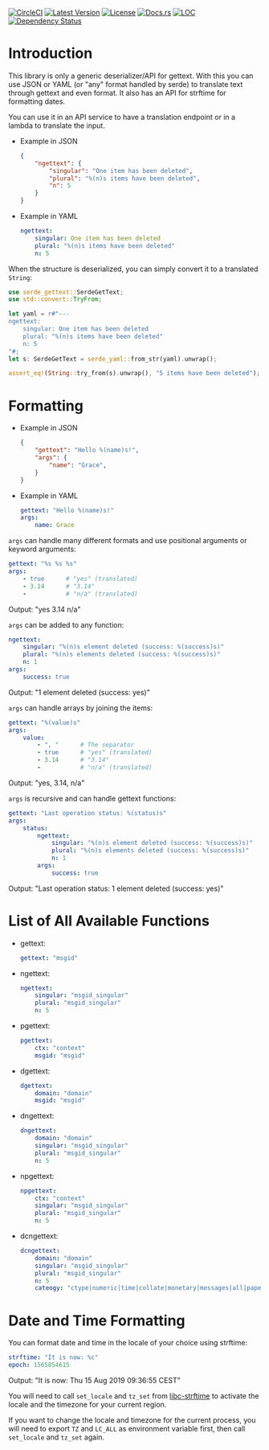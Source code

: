 [![CircleCI](https://circleci.com/gh/cecton/serde-gettext.svg?style=svg)](https://circleci.com/gh/cecton/serde-gettext)
[![Latest Version](https://img.shields.io/crates/v/serde-gettext.svg)](https://crates.io/crates/serde-gettext)
[![License](https://img.shields.io/badge/license-MIT-blue.svg)](http://opensource.org/licenses/MIT)
[![Docs.rs](https://docs.rs/serde-gettext/badge.svg)](https://docs.rs/serde-gettext)
[![LOC](https://tokei.rs/b1/github/cecton/serde-gettext)](https://github.com/cecton/serde-gettext)
[![Dependency Status](https://deps.rs/repo/github/cecton/serde-gettext/status.svg)](https://deps.rs/repo/github/cecton/serde-gettext)

Introduction
============

This library is only a generic deserializer/API for gettext. With this you can
use JSON or YAML (or "any" format handled by serde) to translate text through
gettext and even format. It also has an API for strftime for formatting dates.

You can use it in an API service to have a translation endpoint or in a lambda
to translate the input.

 *  Example in JSON

    ```json
    {
        "ngettext": {
            "singular": "One item has been deleted",
            "plural": "%(n)s items have been deleted",
            "n": 5
        }
    }
    ```

 *  Example in YAML

    ```yaml
    ngettext:
        singular: One item has been deleted
        plural: "%(n)s items have been deleted"
        n: 5
    ```

When the structure is deserialized, you can simply convert it to a translated
`String`:

```rust
use serde_gettext::SerdeGetText;
use std::convert::TryFrom;

let yaml = r#"---
ngettext:
    singular: One item has been deleted
    plural: "%(n)s items have been deleted"
    n: 5
"#;
let s: SerdeGetText = serde_yaml::from_str(yaml).unwrap();

assert_eq!(String::try_from(s).unwrap(), "5 items have been deleted");
```

Formatting
==========

 *  Example in JSON

    ```json
    {
        "gettext": "Hello %(name)s!",
        "args": {
            "name": "Grace",
        }
    }
    ```

 *  Example in YAML

    ```yaml
    gettext: "Hello %(name)s!"
    args:
        name: Grace
    ```

`args` can handle many different formats and use positional arguments or
keyword arguments:

```yaml
gettext: "%s %s %s"
args:
    - true      # "yes" (translated)
    - 3.14      # "3.14"
    -           # "n/a" (translated)
```

Output: "yes 3.14 n/a"

`args` can be added to any function:

```yaml
ngettext:
    singular: "%(n)s element deleted (success: %(success)s)"
    plural: "%(n)s elements deleted (success: %(success)s)"
    n: 1
args:
    success: true
```

Output: "1 element deleted (success: yes)"

`args` can handle arrays by joining the items:

```yaml
gettext: "%(value)s"
args:
    value:
        - ", "      # The separator
        - true      # "yes" (translated)
        - 3.14      # "3.14"
        -           # "n/a" (translated)
```

Output: "yes, 3.14, n/a"

`args` is recursive and can handle gettext functions:

```yaml
gettext: "Last operation status: %(status)s"
args:
    status:
        ngettext:
            singular: "%(n)s element deleted (success: %(success)s)"
            plural: "%(n)s elements deleted (success: %(success)s)"
            n: 1
        args:
            success: true
```

Output: "Last operation status: 1 element deleted (success: yes)"

List of All Available Functions
===============================

 *  gettext:

    ```yaml
    gettext: "msgid"
    ```

 *  ngettext:

    ```yaml
    ngettext:
        singular: "msgid_singular"
        plural: "msgid_singular"
        n: 5
    ```

 *  pgettext:

    ```yaml
    pgettext:
        ctx: "context"
        msgid: "msgid"
    ```

 *  dgettext:

    ```yaml
    dgettext:
        domain: "domain"
        msgid: "msgid"
    ```

 *  dngettext:

    ```yaml
    dngettext:
        domain: "domain"
        singular: "msgid_singular"
        plural: "msgid_singular"
        n: 5
    ```

 *  npgettext:

    ```yaml
    npgettext:
        ctx: "context"
        singular: "msgid_singular"
        plural: "msgid_singular"
        n: 5
    ```

 *  dcngettext:

    ```yaml
    dcngettext:
        domain: "domain"
        singular: "msgid_singular"
        plural: "msgid_singular"
        n: 5
        cateogy: "ctype|numeric|time|collate|monetary|messages|all|paper|name|address|telephone|measurement|identification"
    ```

Date and Time Formatting
========================

You can format date and time in the locale of your choice using strftime:

```yaml
strftime: "It is now: %c"
epoch: 1565854615
```

Output: "It is now: Thu 15 Aug 2019 09:36:55 CEST"

You will need to call `set_locale` and `tz_set` from
[libc-strftime](https://docs.rs/libc-strftime/0.2.0/libc_strftime/) to activate
the locale and the timezone for your current region.

If you want to change the locale and timezone for the current process, you
will need to export `TZ` and `LC_ALL` as environment variable first, then call
`set_locale` and `tz_set` again.
